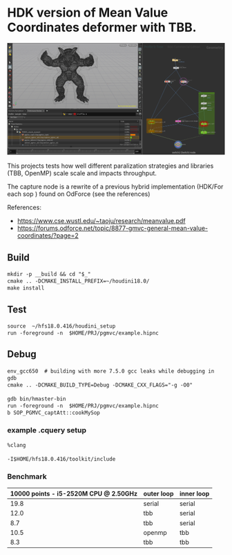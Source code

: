 
# HDK version of Mean Value Coordinates deformer with TBB.

[![demo1 - workflow](./images/demo1.png)](./images/demo1.mp4)

This projects tests how well different paralization strategies and libraries (TBB, OpenMP) scale scale and impacts throughput. 

The capture node is a rewrite of a previous hybrid implementation (HDK/For each sop ) found on OdForce (see the references) 

References:
- https://www.cse.wustl.edu/~taoju/research/meanvalue.pdf
- https://forums.odforce.net/topic/8877-gmvc-general-mean-value-coordinates/?page=2

## Build

```
mkdir -p __build && cd "$_"
cmake .. -DCMAKE_INSTALL_PREFIX=~/houdini18.0/
make install
```

## Test
```
source  ~/hfs18.0.416/houdini_setup
run -foreground -n  $HOME/PRJ/pgmvc/example.hipnc
```

## Debug
```
env_gcc650  # building with more 7.5.0 gcc leaks while debugging in gdb
cmake .. -DCMAKE_BUILD_TYPE=Debug -DCMAKE_CXX_FLAGS="-g -O0"

gdb bin/hmaster-bin 
run -foreground -n  $HOME/PRJ/pgmvc/example.hipnc
b SOP_PGMVC_captAtt::cookMySop
```


### example .cquery setup

```
%clang

-I$HOME/hfs18.0.416/toolkit/include
```

### Benchmark
  
| 10000 points - i5-2520M CPU @ 2.50GHz | outer loop | inner loop |
|------------------------|------------|------------|
|                   19.8 | serial     | serial     |
|                   12.0 | tbb        | serial     |
|                    8.7 | tbb        | serial     |
|                   10.5 | openmp     | tbb        |
|                    8.3 | tbb        | tbb        |
